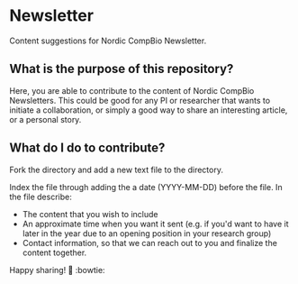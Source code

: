 # Newsletter
Content suggestions for Nordic CompBio Newsletter.

## What is the purpose of this repository? 
Here, you are able to contribute to the content of Nordic CompBio Newsletters. 
This could be good for any PI or researcher that wants to initiate a collaboration, 
or simply a good way to share an interesting article, or a personal story.

## What do I do to contribute?
Fork the directory and add a new text file to the directory. 

Index the file through adding the a date (YYYY-MM-DD) before the file. 
In the file describe: 
* The content that you wish to include
* An approximate time when you want it sent (e.g. if you'd want to have it later in the year due to an opening position in your research group)
* Contact information, so that we can reach out to you and finalize the content together.

Happy sharing! 🦖 :bowtie: 
